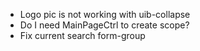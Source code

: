 - Logo pic is not working with uib-collapse
- Do I need MainPageCtrl to create scope?
- Fix current search form-group